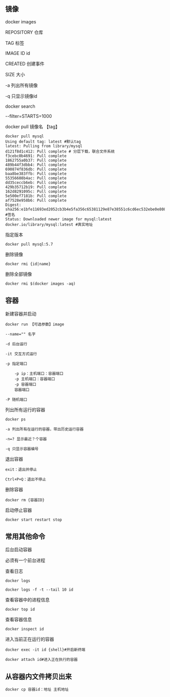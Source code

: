 ## 镜像

docker images

REPOSITORY          仓库

TAG                 标签

IMAGE ID            id

CREATED             创建事件

SIZE                大小

-a 列出所有镜像

-q 只显示镜像id

docker search

--filter=STARTS=1000

docker pull 镜像名 【tag】

    docker pull mysql
    Using default tag: latest #默认tag
    latest: Pulling from library/mysql
    d121f8d1c412: Pull complete # 分层下载，联合文件系统
    f3cebc0b4691: Pull complete
    1862755a0b37: Pull complete
    489b44f3dbb4: Pull complete
    690874f836db: Pull complete
    baa8be383ffb: Pull complete
    55356608b4ac: Pull complete
    dd35ceccb6eb: Pull complete
    429b35712b19: Pull complete
    162d8291095c: Pull complete
    5e500ef7181b: Pull complete
    af7528e958b6: Pull complete
    Digest:     sha256:e1bfe11693ed2052cb3b4e5fa356c65381129e87e38551c6cd6ec532ebe0e808 #签名
    Status: Downloaded newer image for mysql:latest
    docker.io/library/mysql:latest #真实地址

指定版本

    docker pull mysql:5.7

删除镜像

    docker rmi {id|name}

删除全部镜像

    docker rmi $(docker images -aq)

## 容器

新建容器并启动

    docker run 【可选参数】image

    --name="" 名字

    -d 后台运行

    -it 交互方式运行

    -p 指定端口

        -p ip：主机端口：容器端口
        -p 主机端口：容器端口
        -p 容器端口
        容器端口

    -P 随机端口

列出所有运行的容器

    docker ps

    -a 列出所有在运行的容器，带出历史运行容器

    -n=? 显示最近？个容器

    -q 只显示容器编号

退出容器

    exit：退出并停止

    Ctrl+P+Q：退出不停止

删除容器

    docker rm {容器ID}

启动停止容器

    docker start restart stop


## 常用其他命令

后台启动容器

必须有一个前台进程

查看日志

    docker logs 

    docker logs -f -t --tail 10 id

查看容器中的进程信息

    docker top id

查看容器信息

    docker inspect id

进入当前正在运行的容器

    docker exec -it id {shell}#开启新终端

    docker attach id#进入正在执行的容器

## 从容器内文件拷贝出来

    docker cp 容器id：地址 主机地址


